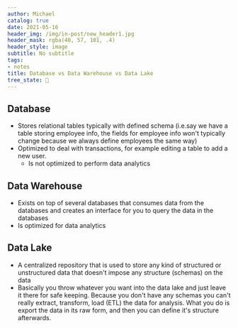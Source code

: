 ```yaml
---
author: Michael
catalog: true
date: 2021-05-16
header_img: /img/in-post/new_header1.jpg
header_mask: rgba(40, 57, 101, .4)
header_style: image
subtitle: No subtitle
tags:
- notes
title: Database vs Data Warehouse vs Data Lake
tree_state: 🌱
---
```


## Database
- Stores relational tables typically with defined schema (i.e.say we have a table storing employee info, the fields for employee info won't typically change because we always define employees the same way)
- Optimized to deal with transactions, for example editing a table to add a new user. 
	- Is not optimized to perform data analytics

## Data Warehouse
- Exists on top of several databases that consumes data from the databases and creates an interface for you to query the data in the databases
- Is optimized for data analytics

## Data Lake
- A centralized repository that is used to store any kind of structured or unstructured data that doesn't impose any structure (schemas) on the data
- Basically you throw whatever you want into the data lake and just leave it there for safe keeping. Because you don't have any schemas you can't really extract, transform, load (ETL) the data for analysis. What you do is export the data in its raw form, and then you can define it's structure afterwards.